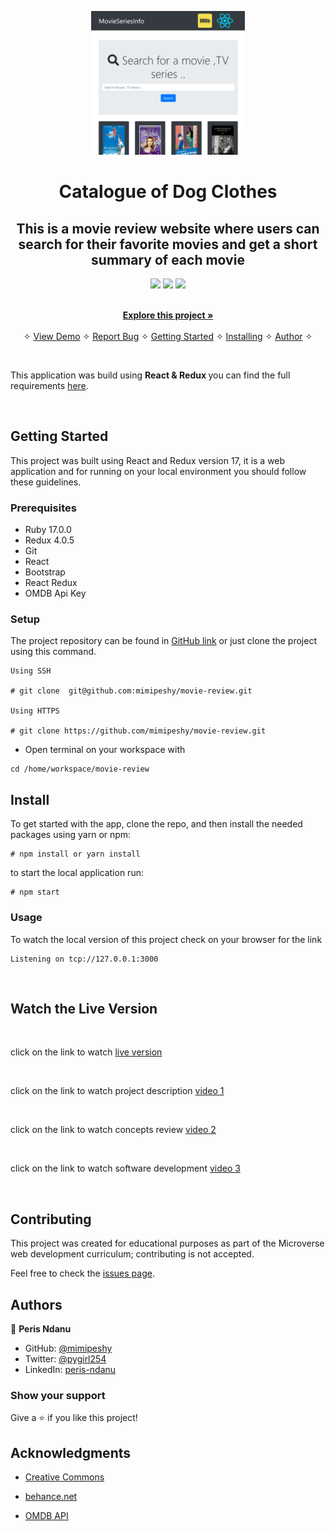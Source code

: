 <p align="center">
    <img src="./img.png"
        height="230">
</p>
<p align="center">
    <h1 align="center"> Catalogue of Dog Clothes </h1>    
</p>

<p align="center">
    <h2 align="center"> This is a movie review website where users can search for their favorite movies and get a short summary of each movie</h2>    
</p>


<p align="center">
    <a href="https://img.shields.io/badge/Microverse-blueviolet" alt="Contributors">
        <img src="https://img.shields.io/badge/Microverse-blueviolet" /></a>
    <a href="https://www.w3schools.com/js/js_es6.asp" alt="JavaScript">
        <img src="https://img.shields.io/badge/JavaScript-6.0.0-yellowgreen" /></a>
    <a href="https://webpack.js.org/" alt="Webpack">
        <img src="https://img.shields.io/badge/Webpack%204-4.0.0-lightgrey" /></a>      
   
</p>

  <p align="center">    
    <br />
    <a href="https://github.com/mimipeshy/movie-review.git"><strong>Explore this project »</strong></a>
    <br />
    <br />&#10023;
    <a href="https://perisreview.netlify.app/#/">View Demo</a>   &#10023;  
    <a href="https://github.com/mimipeshy/movie-review/issues">Report Bug</a>    &#10023;
    <a href="#Getting-Started">Getting Started</a> &#10023; <a href="#Install">Installing</a> &#10023;
   <a href="#Authors">Author</a> &#10023;
    
  </p>

<br/>


This application was build using <b> React & Redux </b> you can find the full requirements   <a href="https://www.notion.so/Catalogue-of-Dog-Clothes-8bf1512b8ab34fa28848beb8ab698a32" alt="Requirements">here</a>. 


<br/>

## Getting Started

This project was built using React and Redux version 17, it is a web application and for running on your local environment you should follow these guidelines.


### Prerequisites

- Ruby 17.0.0
- Redux 4.0.5
- Git
- React 
- Bootstrap 
- React Redux
- OMDB Api Key

### Setup

The project repository can be found in [GitHub link](git@github.com:mimipeshy/movie-review.git) or just clone the project using this command. 



```
Using SSH 

# git clone  git@github.com:mimipeshy/movie-review.git

Using HTTPS

# git clone https://github.com/mimipeshy/movie-review.git

```

+ Open terminal on your workspace with

```
cd /home/workspace/movie-review
```


## Install


To get started with the app, clone the repo, and then install the needed packages using yarn or npm:

```
# npm install or yarn install
```

to start the local application run:

```
# npm start
```


### Usage

To watch the local version of this project check on your browser for the link 

```
Listening on tcp://127.0.0.1:3000
```

<br/>

## Watch the Live Version

<br/>

click on the link to watch [live version](https://perisreview.netlify.app/#/)

<br/>

click on the link to watch project description [video 1](https://www.loom.com/share/ba5c4cd66e844ea7b33993b9cd4a3ce4)

<br/>

click on the link to watch concepts review [video 2](https://www.loom.com/share/9a5193f3453049d6a81ba917f1512c13)

<br/>

click on the link to watch software development [video 3](https://www.loom.com/share/b1a90cae0d2b46d9aea5fa689b9803bf)

<br/>

## Contributing

This project was created for educational purposes as part of the Microverse web development curriculum; contributing is not accepted.

Feel free to check the [issues page](https://github.com/mimipeshy/movie-review/issues).


## Authors


👤 **Peris Ndanu**

- GitHub: [@mimipeshy](https://github.com/mimipeshy)
- Twitter: [@pygirl254](https://twitter.com/pygirl254)
- LinkedIn: [peris-ndanu](https://www.linkedin.com/in/peris-ndanu-405083193/)


### Show your support

Give a ⭐️ if you like this project!

## Acknowledgments

* [Creative Commons ](https://creativecommons.org/licenses/by-nc/4.0/)

* [behance.net ](https://www.behance.net/gallery/24531031/Pimp-my-DOG-Online-store-E-commerse-project)

* [OMDB API](http://www.omdbapi.com/)